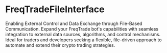 # FreqTradeFileInterface
Enabling External Control and Data Exchange through File-Based Communication. Expand your FreqTrade bot's capabilities with seamless integration to external data sources, algorithms, and control mechanisms. Ideal for traders and developers seeking a flexible, file-driven approach to automate and extend their crypto trading strategies.
